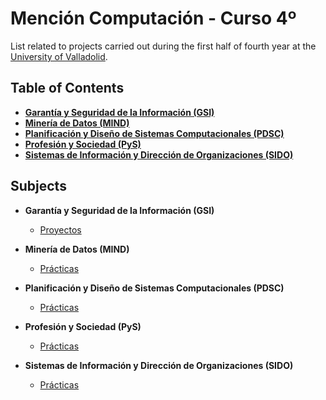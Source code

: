 # Mención Computación - Curso 4º
List related to projects carried out during the first half of fourth year at the [University of Valladolid](https://www.uva.es/export/sites/uva/).

## Table of Contents
- **[Garantía y Seguridad de la Información (GSI)](#item1)**
- **[Minería de Datos (MIND)](#item2)**
- **[Planificación y Diseño de Sistemas Computacionales (PDSC)](#item3)**
- **[Profesión y Sociedad (PyS)](#item4)**
- **[Sistemas de Información y Dirección de Organizaciones (SIDO)](#item5)**

## Subjects
<a name="item1"></a>
 - **Garantía y Seguridad de la Información (GSI)**
 
   - [Proyectos](https://github.com/jhoncabanilla/GSI)

<a name="item2"></a>
 - **Minería de Datos (MIND)**
  
   - [Prácticas](https://github.com/jhoncabanilla/Entrega-1)
   
<a name="item3"></a>
 - **Planificación y Diseño de Sistemas Computacionales (PDSC)**
  
   - [Prácticas](https://github.com/jhoncabanilla/Primera-Entrega)
   
<a name="item4"></a>
 - **Profesión y Sociedad (PyS)**
 
   - [Prácticas](https://github.com/jhoncabanilla/Crecimiento-Poblacion)
   
   
<a name="item5"></a>
 - **Sistemas de Información y Dirección de Organizaciones (SIDO)**
 
   - [Prácticas](https://github.com/jhoncabanilla/Pr-ctica-OpenMP)
